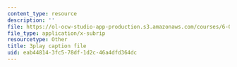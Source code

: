 ```yaml
---
content_type: resource
description: ''
file: https://ol-ocw-studio-app-production.s3.amazonaws.com/courses/6-004-computation-structures-spring-2017/eab448143fc578df1d2c46a4dfd364dc_MpJe7SMzi0E.srt
file_type: application/x-subrip
resourcetype: Other
title: 3play caption file
uid: eab44814-3fc5-78df-1d2c-46a4dfd364dc
---
```

